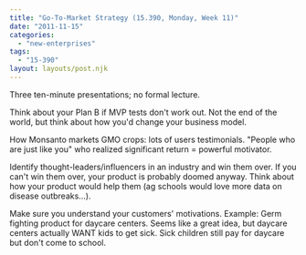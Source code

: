 ```yaml
---
title: "Go-To-Market Strategy (15.390, Monday, Week 11)"
date: "2011-11-15"
categories: 
  - "new-enterprises"
tags: 
  - "15-390"
layout: layouts/post.njk
---
```


Three ten-minute presentations; no formal lecture.

Think about your Plan B if MVP tests don't work out. Not the end of the world, but think about how you'd change your business model.

How Monsanto markets GMO crops: lots of users testimonials. "People who are just like you" who realized significant return = powerful motivator.

Identify thought-leaders/influencers in an industry and win them over. If you can't win them over, your product is probably doomed anyway. Think about how your product would help them (ag schools would love more data on disease outbreaks...).

Make sure you understand your customers' motivations. Example: Germ fighting product for daycare centers. Seems like a great idea, but daycare centers actually WANT kids to get sick. Sick children still pay for daycare but don't come to school.
